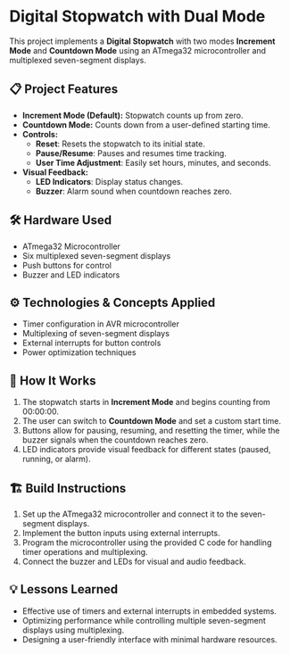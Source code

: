 # Digital Stopwatch with Dual Mode

This project implements a **Digital Stopwatch** with two modes **Increment Mode** and **Countdown Mode** using an ATmega32 microcontroller and multiplexed seven-segment displays.

## 📋 **Project Features**

- **Increment Mode (Default):** Stopwatch counts up from zero.
- **Countdown Mode:** Counts down from a user-defined starting time.
- **Controls:**
  - **Reset**: Resets the stopwatch to its initial state.
  - **Pause/Resume**: Pauses and resumes time tracking.
  - **User Time Adjustment**: Easily set hours, minutes, and seconds.
- **Visual Feedback:**
  - **LED Indicators**: Display status changes.
  - **Buzzer**: Alarm sound when countdown reaches zero.

## 🛠️ **Hardware Used**
- ATmega32 Microcontroller
- Six multiplexed seven-segment displays
- Push buttons for control
- Buzzer and LED indicators

## ⚙️ **Technologies & Concepts Applied**
- Timer configuration in AVR microcontroller
- Multiplexing of seven-segment displays
- External interrupts for button controls
- Power optimization techniques

## 📖 **How It Works**
1. The stopwatch starts in **Increment Mode** and begins counting from 00:00:00.
2. The user can switch to **Countdown Mode** and set a custom start time.
3. Buttons allow for pausing, resuming, and resetting the timer, while the buzzer signals when the countdown reaches zero.
4. LED indicators provide visual feedback for different states (paused, running, or alarm).

## 🏗️ **Build Instructions**
1. Set up the ATmega32 microcontroller and connect it to the seven-segment displays.
2. Implement the button inputs using external interrupts.
3. Program the microcontroller using the provided C code for handling timer operations and multiplexing.
4. Connect the buzzer and LEDs for visual and audio feedback.

## 💡 **Lessons Learned**
- Effective use of timers and external interrupts in embedded systems.
- Optimizing performance while controlling multiple seven-segment displays using multiplexing.
- Designing a user-friendly interface with minimal hardware resources.
